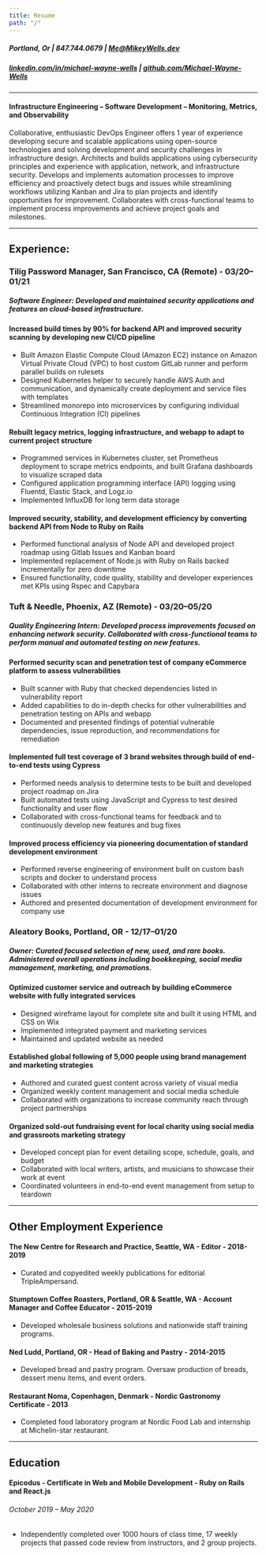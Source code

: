 ```yaml
---
title: Resume 
path: "/"
---
```


##### Portland, Or | 847.744.0679 | [Me@MikeyWells.dev](mailto:me@mikeywells.dev)

##### [linkedin.com/in/michael-wayne-wells](https://linkedin.com/in/michael-wayne-wells) | [github.com/Michael-Wayne-Wells](https://github.com/Michael-Wayne-Wells)

---
#### Infrastructure Engineering – Software Development – Monitoring, Metrics, and Observability
Collaborative, enthusiastic DevOps Engineer offers 1 year of experience developing secure and scalable applications using open-source technologies and solving development and security challenges in infrastructure design. Architects and builds applications using cybersecurity principles and experience with application, network, and infrastructure security. Develops and implements automation processes to improve efficiency and proactively detect bugs and issues while streamlining workflows utilizing Kanban and Jira to plan projects and identify opportunities for improvement. Collaborates with cross-functional teams to implement process improvements and achieve project goals and milestones. 


---

## Experience:

### **Tilig Password Manager**, San Francisco, CA (Remote) - 03/20–01/21
##### **Software Engineer:** Developed and maintained security applications and features on cloud-based infrastructure.


#### Increased build times by 90% for backend API and improved security scanning by developing new CI/CD pipeline
- Built Amazon Elastic Compute Cloud (Amazon EC2) instance on Amazon Virtual Private Cloud (VPC) to host custom GitLab runner and perform parallel builds on rulesets
- Designed Kubernetes helper to securely handle AWS Auth and communication, and dynamically create deployment and service files with templates
- Streamlined monorepo into microservices by configuring individual Continuous Integration (CI) pipelines

#### Rebuilt legacy metrics, logging infrastructure, and webapp to adapt to current project structure
- Programmed services in Kubernetes cluster, set Prometheus deployment to scrape metrics endpoints, and built Grafana dashboards to visualize scraped data
- Configured application programming interface (API) logging using Fluentd, Elastic Stack, and Logz.io
- Implemented InfluxDB for long term data storage

#### Improved security, stability, and development efficiency by converting backend API from Node to Ruby on Rails
- Performed functional analysis of Node API and developed project roadmap using Gitlab Issues and Kanban board
- Implemented replacement of Node.js with Ruby on Rails backed incrementally for zero downtime
- Ensured functionality, code quality, stability and developer experiences met KPIs using Rspec and Capybara

### **Tuft & Needle**, Phoenix, AZ (Remote) - 03/20–05/20
##### **Quality Engineering Intern:** Developed process improvements focused on enhancing network security. Collaborated with cross-functional teams to perform manual and automated testing on new features.
#### Performed security scan and penetration test of company eCommerce platform to assess vulnerabilities
- Built scanner with Ruby that checked dependencies listed in vulnerability report
- Added capabilities to do in-depth checks for other vulnerabilities and penetration testing on APIs and webapp
- Documented and presented findings of potential vulnerable dependencies, issue reproduction, and recommendations for remediation
  
#### Implemented full test coverage of 3 brand websites through build of end-to-end tests using Cypress
- Performed needs analysis to determine tests to be built and developed project roadmap on Jira
- Built automated tests using JavaScript and Cypress to test desired functionality and user flow
- Collaborated with cross-functional teams for feedback and to continuously develop new features and bug fixes
  
#### Improved process efficiency via pioneering documentation of standard development environment
- Performed reverse engineering of environment built on custom bash scripts and docker to understand process
- Collaborated with other interns to recreate environment and diagnose issues
- Authored and presented documentation of development environment for company use

### **Aleatory Books**, Portland, OR - 12/17–01/20
##### **Owner**: Curated focused selection of new, used, and rare books. Administered overall operations including bookkeeping, social media management, marketing, and promotions.

#### Optimized customer service and outreach by building eCommerce website with fully integrated services
- Designed wireframe layout for complete site and built it using HTML and CSS on Wix
- Implemented integrated payment and marketing services
- Maintained and updated website as needed

#### Established global following of 5,000 people using brand management and marketing strategies
- Authored and curated guest content across variety of visual media
- Organized weekly content management and social media schedule
- Collaborated with organizations to increase community reach through project partnerships
  
#### Organized sold-out fundraising event for local charity using social media and grassroots marketing strategy
- Developed concept plan for event detailing scope, schedule, goals, and budget
- Collaborated with local writers, artists, and musicians to showcase their work at event
- Coordinated volunteers in end-to-end event management from setup to teardown

---
## Other Employment Experience
#### **The New Centre for Research and Practice**, Seattle, WA - **Editor** - 2018-2019
- Curated and copyedited weekly publications for editorial TripleAmpersand.

#### **Stumptown Coffee Roasters**, Portland, OR & Seattle, WA - **Account Manager and Coffee Educator** - 2015-2019
- Developed wholesale business solutions and nationwide staff training programs.

#### **Ned Ludd**, Portland, OR - Head of Baking and Pastry - 2014-2015
- Developed bread and pastry program. Oversaw production of breads, dessert menu items, and event orders.

#### **Restaurant Noma**, Copenhagen, Denmark - Nordic Gastronomy Certificate - 2013
- Completed food laboratory program at Nordic Food Lab and internship at Michelin-star restaurant.

---
## Education

#### Epicodus - Certificate in Web and Mobile Development - Ruby on Rails and React.js
###### October 2019 – May 2020

- Independently completed over 1000 hours of class time, 17 weekly projects that passed code review from instructors, and 2 group projects.

